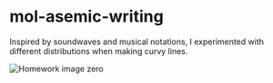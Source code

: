 # mol-asemic-writing

Inspired by soundwaves and musical notations, I experimented with different distributions when making curvy lines.

![Homework image zero](https://itp.leqihe.online/wp-content/uploads/2021/03/asemic.png)
